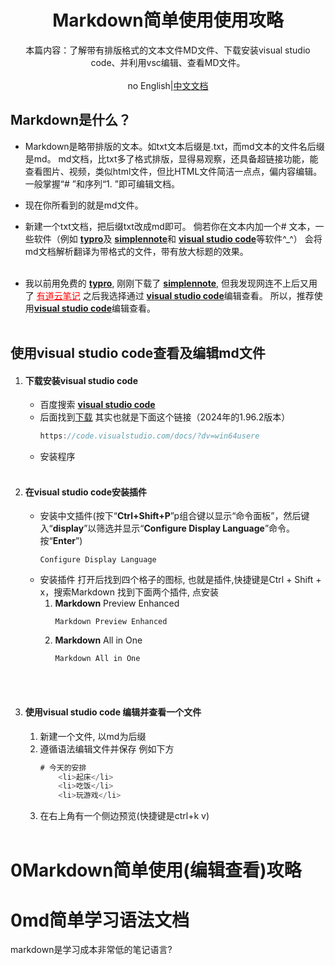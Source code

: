 <div class="title" align=center>
    <h1>Markdown简单使用使用攻略</h1>
	<div>本篇内容：了解带有排版格式的文本文件MD文件、下载安装visual studio code、并利用vsc编辑、查看MD文件。</div>
    <br/>
        <a>no English</a>|<a href="https://github.com/putsde/Markdown-/blob/main/0Markdown%E7%AE%80%E5%8D%95%E4%BD%BF%E7%94%A8(%E7%BC%96%E8%BE%91%E6%9F%A5%E7%9C%8B)%E6%94%BB%E7%95%A5.md">中文文档</a>
    <br/>
</div>

##  Markdown是什么？
+ Markdown是略带排版的文本。如txt文本后缀是.txt，而md文本的文件名后缀是md。
md文档，比txt多了格式排版，显得易观察，还具备超链接功能，能查看图片、视频，类似html文件，但比HTML文件简洁一点点，偏内容编辑。
一般掌握“# ”和序列“1. ”即可编辑文档。
+ 现在你所看到的就是md文件。

+ 新建一个txt文档，把后缀txt改成md即可。
倘若你在文本内加一个# 文本，一些软件（例如
[**typro**](https://typoraio.cn)及
[**simplennote**](https://apps.microsoft.com/detail/9NXQQ40LDW3X?hl=en-us&gl=US)和
[**visual studio code**](https://visualstudio.microsoft.com/zh-hans/free-developer-offers/)等软件^_^）
会将md文档解析翻译为带格式的文件，带有放大标题的效果。
<h></h>
<br></br>

* 我以前用免费的
[**typro**](https://typoraio.cn), 刚刚下载了
[**simplennote**](https://apps.microsoft.com/detail/9NXQQ40LDW3X?hl=en-us&gl=US), 但我发现网连不上后又用了
<a href =https://note.youdao.com style="color:red">有道云笔记</a> 之后我选择通过
[**visual studio code**](https://visualstudio.microsoft.com/zh-hans/free-developer-offers/)编辑查看。
所以，推荐使用[**visual studio code**](https://visualstudio.microsoft.com/zh-hans/free-developer-offers/)编辑查看。
<br></br>
## 使用visual studio code查看及编辑md文件
1. #### 下载安装visual studio code
    * 百度搜索 [**visual studio code**](https://visualstudio.microsoft.com/zh-hans/free-developer-offers/)
    + 后面找到[下载](https://code.visualstudio.com/Download)
        其实也就是下面这个链接（2024年的1.96.2版本）
        ```javascript copy
        https://code.visualstudio.com/docs/?dv=win64usere
        ```      
    - 安装程序
<br></br>
2. #### 在visual studio code安装插件
   + 安装中文插件(按下“**Ctrl+Shift+P**”p组合键以显示“命令面板”，然后键入“**display**”以筛选并显示“**Configure Display Language**”命令。按“**Enter**”)
        ```
        Configure Display Language
        ```
   - 安装插件
      打开后找到四个格子的图标, 也就是插件,快捷键是Ctrl + Shift + x，搜索Markdown 找到下面两个插件, 点安装
      1. **Markdown** Preview Enhanced
            ```
            Markdown Preview Enhanced
            ```
      2. **Markdown** All in One
            ```
            Markdown All in One
            ```      
<br></br>

3. #### 使用visual studio code 编辑并查看一个文件   
   1. 新建一个文件, 以md为后缀
   2. 遵循语法编辑文件并保存
         例如下方
        ```javascript copy
        # 今天的安排
            <li>起床</li>
            <li>吃饭</li>
            <li>玩游戏</li>
        ```
   3. 在右上角有一个侧边预览(快捷键是ctrl+k v)
<br></br>
# 0Markdown简单使用(编辑查看)攻略
# 0md简单学习语法文档
markdown是学习成本非常低的笔记语言?
